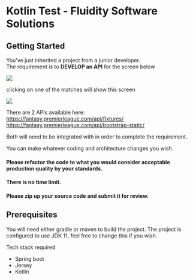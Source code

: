 # Kotlin Test - Fluidity Software Solutions



## Getting Started

You've just inherited a project from a junior developer.  
The requirement is to <b>DEVELOP an API</b> for the screen below

<img src="https://www.fluidity.solutions/images/test/fixtures.png"/>

clicking on one of the matches will show this screen

<img src="https://www.fluidity.solutions/images/test/team.png"/>

There are 2 APIs available here:
https://fantasy.premierleague.com/api/fixtures/
https://fantasy.premierleague.com/api/bootstrap-static/

Both will need to be integrated with in order to complete the requirement.

You can make whatever coding and architecture changes you wish.

#### Please refactor the code to what you would consider acceptable production quality by your standards.

#### There is no time limit.

#### Please zip up your source code and submit it for review.

## Prerequisites

You will need either gradle or maven to build the project.
The project is configured to use JDK 11, feel free to change this if you wish.

Tech stack required

* Spring boot
* Jersey
* Kotlin
